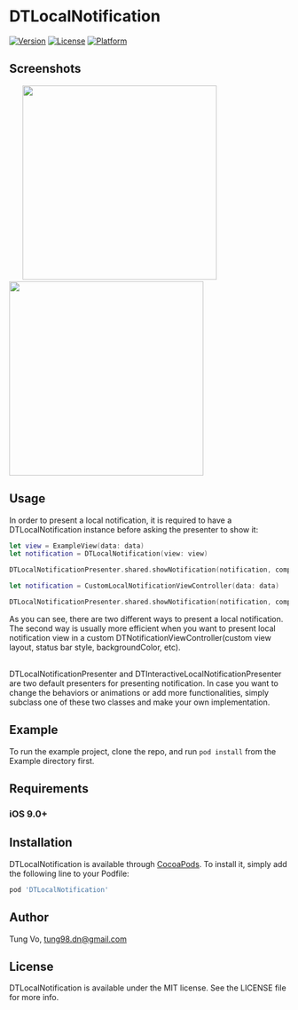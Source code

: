 # DTLocalNotification

[![Version](https://img.shields.io/cocoapods/v/DTLocalNotification.svg?style=flat)](http://cocoapods.org/pods/DTLocalNotification)
[![License](https://img.shields.io/cocoapods/l/DTLocalNotification.svg?style=flat)](http://cocoapods.org/pods/DTLocalNotification)
[![Platform](https://img.shields.io/cocoapods/p/DTLocalNotification.svg?style=flat)](http://cocoapods.org/pods/DTLocalNotification)

## Screenshots
<p align="left" >
  <img src="Screenshots/screenshot1.png" width=350 hspace=20>
  <img src="Screenshots/screenshot2.png" width=350>
<p/>

## Usage
In order to present a local notification, it is required to have a DTLocalNotification instance before asking the presenter to show it:

```swift
let view = ExampleView(data: data)
let notification = DTLocalNotification(view: view)

DTLocalNotificationPresenter.shared.showNotification(notification, completion: nil)
```

```swift
let notification = CustomLocalNotificationViewController(data: data)

DTLocalNotificationPresenter.shared.showNotification(notification, completion: nil)
```
As you can see, there are two different ways to present a local notification. The second way is usually more efficient when you want to present local notification view in a custom DTNotificationViewController(custom view layout, status bar style, backgroundColor, etc).

<br/>
DTLocalNotificationPresenter and DTInteractiveLocalNotificationPresenter are two default presenters for presenting notification. In case you want to change the behaviors or animations or add more functionalities, simply subclass one of these two classes and make your own implementation.

## Example

To run the example project, clone the repo, and run `pod install` from the Example directory first.

## Requirements
### iOS 9.0+

## Installation

DTLocalNotification is available through [CocoaPods](http://cocoapods.org). To install
it, simply add the following line to your Podfile:

```ruby
pod 'DTLocalNotification'
```

## Author

Tung Vo, tung98.dn@gmail.com

## License

DTLocalNotification is available under the MIT license. See the LICENSE file for more info.
